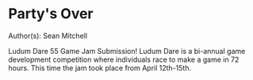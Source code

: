 # Party's Over
Author(s): Sean Mitchell

Ludum Dare 55 Game Jam Submission!
Ludum Dare is a bi-annual game development competition where individuals race to make a game in 72 hours. This time the jam took place from April 12th-15th.
